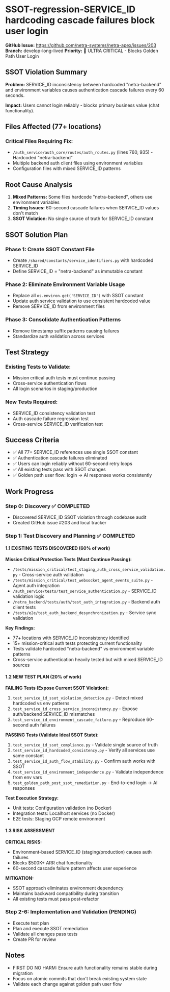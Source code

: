 # SSOT-regression-SERVICE_ID hardcoding cascade failures block user login

**GitHub Issue:** https://github.com/netra-systems/netra-apex/issues/203
**Branch:** develop-long-lived
**Priority:** 🚨 ULTRA CRITICAL - Blocks Golden Path User Login

## SSOT Violation Summary

**Problem:** SERVICE_ID inconsistency between hardcoded "netra-backend" and environment variables causes authentication cascade failures every 60 seconds.

**Impact:** Users cannot login reliably - blocks primary business value (chat functionality).

## Files Affected (77+ locations)

### Critical Files Requiring Fix:
- `/auth_service/auth_core/routes/auth_routes.py` (lines 760, 935) - Hardcoded "netra-backend"
- Multiple backend auth client files using environment variables
- Configuration files with mixed SERVICE_ID patterns

## Root Cause Analysis

1. **Mixed Patterns:** Some files hardcode "netra-backend", others use environment variables
2. **Timing Issues:** 60-second cascade failures when SERVICE_ID values don't match
3. **SSOT Violation:** No single source of truth for SERVICE_ID constant

## SSOT Solution Plan

### Phase 1: Create SSOT Constant File
- Create `/shared/constants/service_identifiers.py` with hardcoded SERVICE_ID
- Define SERVICE_ID = "netra-backend" as immutable constant

### Phase 2: Eliminate Environment Variable Usage  
- Replace all `os.environ.get('SERVICE_ID')` with SSOT constant
- Update auth service validation to use consistent hardcoded value
- Remove SERVICE_ID from environment files

### Phase 3: Consolidate Authentication Patterns
- Remove timestamp suffix patterns causing failures
- Standardize auth validation across services

## Test Strategy

### Existing Tests to Validate:
- Mission critical auth tests must continue passing
- Cross-service authentication flows
- All login scenarios in staging/production

### New Tests Required:
- SERVICE_ID consistency validation test
- Auth cascade failure regression test  
- Cross-service SERVICE_ID verification test

## Success Criteria

- ✅ All 77+ SERVICE_ID references use single SSOT constant
- ✅ Authentication cascade failures eliminated
- ✅ Users can login reliably without 60-second retry loops
- ✅ All existing tests pass with SSOT changes
- ✅ Golden path user flow: login → AI responses works consistently

## Work Progress

### Step 0: Discovery ✅ COMPLETED
- Discovered SERVICE_ID SSOT violation through codebase audit
- Created GitHub issue #203 and local tracker

### Step 1: Test Discovery and Planning ✅ COMPLETED

#### 1.1 EXISTING TESTS DISCOVERED (60% of work)
**Mission Critical Protection Tests (Must Continue Passing):**
- `/tests/mission_critical/test_staging_auth_cross_service_validation.py` - Cross-service auth validation
- `/tests/mission_critical/test_websocket_agent_events_suite.py` - Agent auth integration  
- `/auth_service/tests/test_service_authentication.py` - SERVICE_ID validation logic
- `/netra_backend/tests/auth/test_auth_integration.py` - Backend auth client tests
- `/tests/e2e/test_auth_backend_desynchronization.py` - Service sync validation

**Key Findings:**
- 77+ locations with SERVICE_ID inconsistency identified
- 15+ mission-critical auth tests protecting current functionality
- Tests validate hardcoded "netra-backend" vs environment variable patterns
- Cross-service authentication heavily tested but with mixed SERVICE_ID sources

#### 1.2 NEW TEST PLAN (20% of work)
**FAILING Tests (Expose Current SSOT Violation):**
1. `test_service_id_ssot_violation_detection.py` - Detect mixed hardcoded vs env patterns
2. `test_service_id_cross_service_inconsistency.py` - Expose auth/backend SERVICE_ID mismatches
3. `test_service_id_environment_cascade_failure.py` - Reproduce 60-second auth failures

**PASSING Tests (Validate Ideal SSOT State):**
1. `test_service_id_ssot_compliance.py` - Validate single source of truth
2. `test_service_id_hardcoded_consistency.py` - Verify all services use same constant
3. `test_service_id_auth_flow_stability.py` - Confirm auth works with SSOT
4. `test_service_id_environment_independence.py` - Validate independence from env vars
5. `test_golden_path_post_ssot_remediation.py` - End-to-end login → AI responses

**Test Execution Strategy:**
- Unit tests: Configuration validation (no Docker)
- Integration tests: Localhost services (no Docker) 
- E2E tests: Staging GCP remote environment

#### 1.3 RISK ASSESSMENT
**CRITICAL RISKS:**
- Environment-based SERVICE_ID (staging/production) causes auth failures
- Blocks $500K+ ARR chat functionality
- 60-second cascade failure pattern affects user experience

**MITIGATION:**
- SSOT approach eliminates environment dependency
- Maintains backward compatibility during transition
- All existing tests must pass post-refactor

### Step 2-6: Implementation and Validation (PENDING)
- Execute test plan
- Plan and execute SSOT remediation
- Validate all changes pass tests
- Create PR for review

## Notes

- FIRST DO NO HARM: Ensure auth functionality remains stable during migration
- Focus on atomic commits that don't break existing system state
- Validate each change against golden path user flow